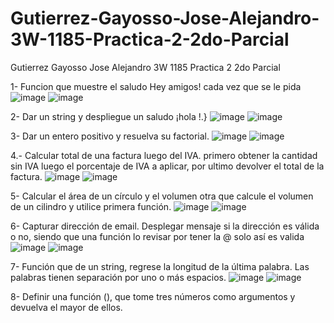 # Gutierrez-Gayosso-Jose-Alejandro-3W-1185-Practica-2-2do-Parcial
Gutierrez Gayosso Jose Alejandro 3W 1185 Practica 2 2do Parcial

1- Funcion que muestre el saludo Hey amigos! cada vez que se le pida
![image](https://github.com/user-attachments/assets/87396474-349f-4652-b2bf-775dec3f9e98)
![image](https://github.com/user-attachments/assets/6ee51faf-52e0-42ab-b1f9-70a476b55d42)


2- Dar un string <nombre> y despliegue un saludo ¡hola <nombre>!.}
![image](https://github.com/user-attachments/assets/d5e977d2-b1e4-4674-9782-d8f54a6ecafe)
![image](https://github.com/user-attachments/assets/77c8d588-6f10-41c8-a443-25451219ba1b)


3- Dar un entero positivo y resuelva su factorial.
![image](https://github.com/user-attachments/assets/3bb80db7-9b9f-4439-a47a-2332ca7f58d2)
![image](https://github.com/user-attachments/assets/1fb04fd3-22b6-4dee-a64f-c89ed8dcfa3a)


4.- Calcular total de una factura luego del IVA. primero obtener la cantidad sin IVA luego el porcentaje de IVA a aplicar, 
por ultimo devolver el total de la factura. 
![image](https://github.com/user-attachments/assets/6a877e96-bbd6-4932-b23b-a0fd225a3903)
![image](https://github.com/user-attachments/assets/39522c7b-ac42-415b-8c5f-10d49fdb81bb)


5- Calcular el área de un círculo  y el volumen 
otra que calcule el volumen de un cilindro y utilice  primera función.
![image](https://github.com/user-attachments/assets/31d81a7b-eedf-4eb8-b324-11e4b167f413)
![image](https://github.com/user-attachments/assets/e6afee54-7b76-47a4-abdd-f36f2a0c2927)


6- Capturar dirección de email. Desplegar mensaje si la dirección es válida o no, siendo que una función lo revisar por tener la @ solo así es valida
![image](https://github.com/user-attachments/assets/88ede3e3-89cf-4a78-b93c-d052f2262de8)
![image](https://github.com/user-attachments/assets/0ac77136-af60-433e-a8ce-9b091ca82543)


7- Función que de un string, regrese la longitud de la última palabra. Las palabras tienen separación por uno o más espacios.
![image](https://github.com/user-attachments/assets/f544be15-d351-4542-b7cd-b663d887dd6a)
![image](https://github.com/user-attachments/assets/974209d9-8642-4869-9ff0-4ae1e978daac)


8- Definir una función (), que tome tres números como argumentos y devuelva el
mayor de ellos.












